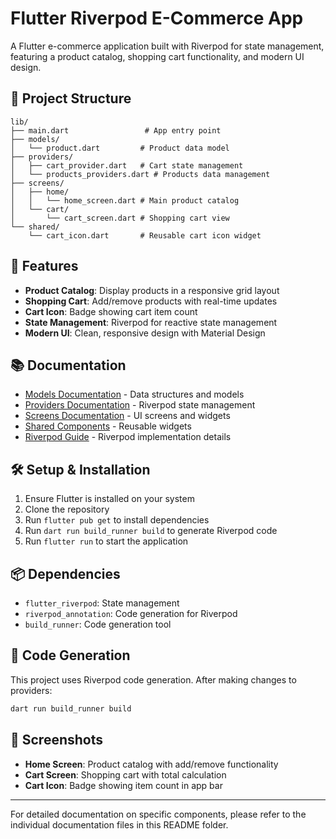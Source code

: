 # Flutter Riverpod E-Commerce App

A Flutter e-commerce application built with Riverpod for state management, featuring a product catalog, shopping cart functionality, and modern UI design.

## 📁 Project Structure

```
lib/
├── main.dart                 # App entry point
├── models/
│   └── product.dart         # Product data model
├── providers/
│   ├── cart_provider.dart   # Cart state management
│   └── products_providers.dart # Products data management
├── screens/
│   ├── home/
│   │   └── home_screen.dart # Main product catalog
│   └── cart/
│       └── cart_screen.dart # Shopping cart view
└── shared/
    └── cart_icon.dart       # Reusable cart icon widget
```

## 🚀 Features

- **Product Catalog**: Display products in a responsive grid layout
- **Shopping Cart**: Add/remove products with real-time updates
- **Cart Icon**: Badge showing cart item count
- **State Management**: Riverpod for reactive state management
- **Modern UI**: Clean, responsive design with Material Design

## 📚 Documentation

- [Models Documentation](./models.md) - Data structures and models
- [Providers Documentation](./providers.md) - Riverpod state management
- [Screens Documentation](./screens.md) - UI screens and widgets
- [Shared Components](./shared.md) - Reusable widgets
- [Riverpod Guide](./riverpod-guide.md) - Riverpod implementation details

## 🛠️ Setup & Installation

1. Ensure Flutter is installed on your system
2. Clone the repository
3. Run `flutter pub get` to install dependencies
4. Run `dart run build_runner build` to generate Riverpod code
5. Run `flutter run` to start the application

## 📦 Dependencies

- `flutter_riverpod`: State management
- `riverpod_annotation`: Code generation for Riverpod
- `build_runner`: Code generation tool

## 🔧 Code Generation

This project uses Riverpod code generation. After making changes to providers:

```bash
dart run build_runner build
```

## 📱 Screenshots

- **Home Screen**: Product catalog with add/remove functionality
- **Cart Screen**: Shopping cart with total calculation
- **Cart Icon**: Badge showing item count in app bar

---

For detailed documentation on specific components, please refer to the individual documentation files in this README folder. 